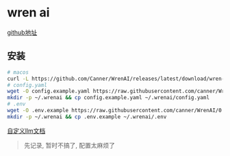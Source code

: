 # wren ai

[github地址](https://github.com/Canner/WrenAI)

## 安装

```bash
# macos
curl -L https://github.com/Canner/WrenAI/releases/latest/download/wren-launcher-darwin.tar.gz | tar -xz && ./wren-launcher-darwin
# config.yaml
wget -O config.example.yaml https://raw.githubusercontent.com/canner/WrenAI/0.13.2/docker/config.example.yaml && \
mkdir -p ~/.wrenai && cp config.example.yaml ~/.wrenai/config.yaml
# .env
wget -O .env.example https://raw.githubusercontent.com/canner/WrenAI/0.13.2/docker/.env.example && \
mkdir -p ~/.wrenai && cp .env.example ~/.wrenai/.env
```

[自定义llm文档](https://docs.getwren.ai/oss/installation/custom_llm#running-wren-ai-with-your-custom-llm-embedder-or-document-store)

> 先记录, 暂时不搞了, 配置太麻烦了
